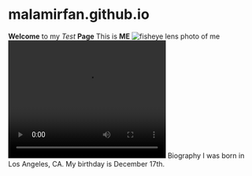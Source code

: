 # malamirfan.github.io
<div>
  <p>
    <hd1> <strong>Welcome</strong> to my <em>Test</em> <strong>Page</strong>
      <hd2> This is <strong>ME</strong>
        <img src="file:///Users/irfanmalam/Desktop/Photo%20on%209-9-22%20at%208.58%20AM.jpg" alt="fisheye lens photo of me" />
        <video src="Video on 8-23-22 at 2.48 PM.mov" width="320" height="240" controls>
          Video not supported
        </video>
        <hd2> Biography </hd2>
        <span>I was born in Los Angeles, CA. My birthday is December 17th.</span>
      </p>
    </div>
    
